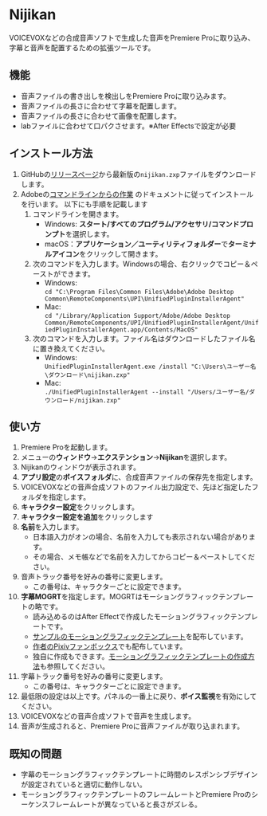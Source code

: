# Nijikan

VOICEVOXなどの合成音声ソフトで生成した音声をPremiere Proに取り込み、字幕と音声を配置するための拡張ツールです。

## 機能

- 音声ファイルの書き出しを検出しをPremiere Proに取り込みます。
- 音声ファイルの長さに合わせて字幕を配置します。
- 音声ファイルの長さに合わせて画像を配置します。
- labファイルに合わせて口パクさせます。※After Effectsで設定が必要

## インストール方法

1. GitHubの[リリースページ](https://github.com/Ouvill/nijikanDoc/releases/latest)から最新版の`nijikan.zxp`ファイルをダウンロードします。
2. Adobeの[コマンドラインからの作業](https://helpx.adobe.com/jp/creative-cloud/help/working-from-the-command-line.html)
   のドキュメントに従ってインストールを行います。 以下にも手順を記載します
    1. コマンドラインを開きます。
        - Windows: **スタート/すべてのプログラム/アクセサリ/コマンドプロンプト**を選択します。
        - macOS：**アプリケーション／ユーティリティフォルダー**で**ターミナルアイコン**をクリックして開きます。
    2. 次のコマンドを入力します。Windowsの場合、右クリックでコピー＆ペーストができます。
        - Windows:  
          `cd "C:\Program Files\Common Files\Adobe\Adobe Desktop Common\RemoteComponents\UPI\UnifiedPluginInstallerAgent"`
        - Mac:  
          `cd "/Library/Application Support/Adobe/Adobe Desktop Common/RemoteComponents/UPI/UnifiedPluginInstallerAgent/UnifiedPluginInstallerAgent.app/Contents/MacOS"`
    3. 次のコマンドを入力します。ファイル名はダウンロードしたファイル名に置き換えてください。
        - Windows:  
          `UnifiedPluginInstallerAgent.exe /install "C:\Users\ユーザー名\ダウンロード\nijikan.zxp"`
        - Mac:  
          `./UnifiedPluginInstallerAgent --install "/Users/ユーザー名/ダウンロード/nijikan.zxp"`

## 使い方

1. Premiere Proを起動します。
2. メニューの**ウィンドウ**→**エクステンション**→**Nijikan**を選択します。
3. Nijikanのウィンドウが表示されます。
4. **アプリ設定**の**ボイスフォルダ**に、合成音声ファイルの保存先を指定します。
5. VOICEVOXなどの音声合成ソフトのファイル出力設定で、先ほど指定したフォルダを指定します。
6. **キャラクター設定**をクリックします。
7. **キャラクター設定を追加**をクリックします
8. **名前**を入力します。
    - 日本語入力がオンの場合、名前を入力しても表示されない場合があります。
    - その場合、メモ帳などで名前を入力してからコピー＆ペーストしてください。
9. 音声トラック番号を好みの番号に変更します。
    - この番号は、キャラクターごとに設定できます。
10. **字幕MOGRT**を指定します。MOGRTはモーショングラフィックテンプレートの略です。
    - 読み込めるのはAfter Effectで作成したモーショングラフィックテンプレートです。
    - [サンプルのモーショングラフィックテンプレート](https://github.com/Ouvill/nijikanDoc/releases/download/v0.0.1/MOGRT.zip)を配布しています。
    - [作者のPixivファンボックス](https://qlvyggph.fanbox.cc/)でも配布しています。
    - 独自に作成もできます。[モーショングラフィックテンプレートの作成方法](subtitleMogrt.md)も参照してください。
11. 字幕トラック番号を好みの番号に変更します。
    - この番号は、キャラクターごとに設定できます。
12. 最低限の設定は以上です。パネルの一番上に戻り、**ボイス監視**を有効にしてください。
13. VOICEVOXなどの音声合成ソフトで音声を生成します。
14. 音声が生成されると、Premiere Proに音声ファイルが取り込まれます。


## 既知の問題

- 字幕のモーショングラフィックテンプレートに時間のレスポンシブデザインが設定されていると適切に動作しない。
- モーショングラフィックテンプレートのフレームレートとPremiere Proのシーケンスフレームレートが異なっていると長さがズレる。
